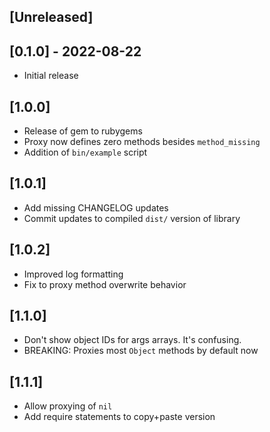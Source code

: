 ## [Unreleased]

## [0.1.0] - 2022-08-22

- Initial release

## [1.0.0]

- Release of gem to rubygems
- Proxy now defines zero methods besides `method_missing`
- Addition of `bin/example` script

## [1.0.1]

- Add missing CHANGELOG updates
- Commit updates to compiled `dist/` version of library

## [1.0.2]

- Improved log formatting
- Fix to proxy method overwrite behavior

## [1.1.0]

- Don't show object IDs for args arrays. It's confusing.
- BREAKING: Proxies most `Object` methods by default now

## [1.1.1]

- Allow proxying of `nil`
- Add require statements to copy+paste version
